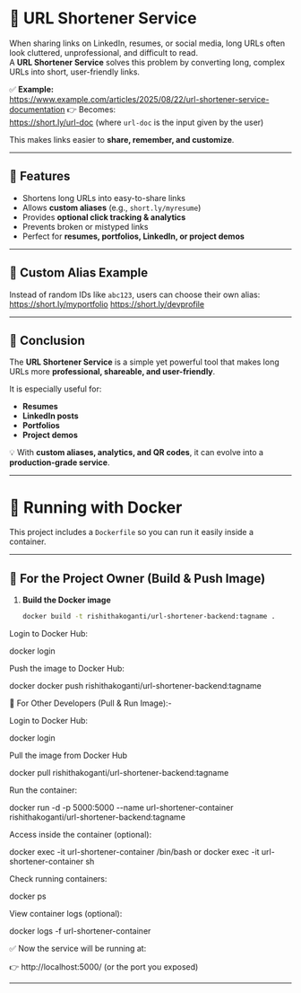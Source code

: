 # 🔗 URL Shortener Service  

When sharing links on LinkedIn, resumes, or social media, long URLs often look cluttered, unprofessional, and difficult to read.  
A **URL Shortener Service** solves this problem by converting long, complex URLs into short, user-friendly links.  

✅ **Example:**  
https://www.example.com/articles/2025/08/22/url-shortener-service-documentation
👉 Becomes:  
https://short.ly/url-doc
(where `url-doc` is the input given by the user)  

This makes links easier to **share, remember, and customize**.  

---

## 🚀 Features  
- Shortens long URLs into easy-to-share links  
- Allows **custom aliases** (e.g., `short.ly/myresume`)  
- Provides **optional click tracking & analytics**  
- Prevents broken or mistyped links  
- Perfect for **resumes, portfolios, LinkedIn, or project demos**  

---

## 🎯 Custom Alias Example  
Instead of random IDs like `abc123`, users can choose their own alias:  
https://short.ly/myportfolio
https://short.ly/devprofile

---

## 📖 Conclusion  
The **URL Shortener Service** is a simple yet powerful tool that makes long URLs more **professional, shareable, and user-friendly**.  

It is especially useful for:  
- **Resumes**  
- **LinkedIn posts**  
- **Portfolios**  
- **Project demos**  

💡 With **custom aliases, analytics, and QR codes**, it can evolve into a **production-grade service**.  

---

# 🐳 Running with Docker  

This project includes a `Dockerfile` so you can run it easily inside a container.  

---

## 🔹 For the Project Owner (Build & Push Image)  

1. **Build the Docker image**  
   ```bash
   docker build -t rishithakoganti/url-shortener-backend:tagname .
Login to Docker Hub:

docker login

Push the image to Docker Hub:

docker docker push rishithakoganti/url-shortener-backend:tagname

🔹 For Other Developers (Pull & Run Image):-

Login to Docker Hub:

docker login

Pull the image from Docker Hub

docker pull rishithakoganti/url-shortener-backend:tagname

Run the container:

docker run -d -p 5000:5000 --name url-shortener-container rishithakoganti/url-shortener-backend:tagname

Access inside the container (optional):

docker exec -it url-shortener-container /bin/bash
or
docker exec -it url-shortener-container sh

Check running containers:

docker ps

View container logs (optional):

docker logs -f url-shortener-container

✅ Now the service will be running at:

👉 http://localhost:5000/ (or the port you exposed)

---

